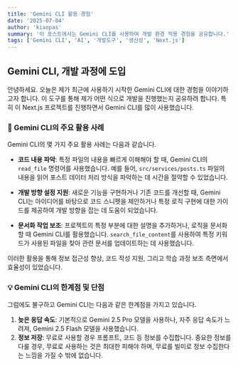 ```yaml
---
title: 'Gemini CLI 활용 경험'
date: '2025-07-04'
author: 'kianpas'
summary: '이 포스트에서는 Gemini CLI를 사용하여 개발 환경 적용 경험을 공유합니다.'
tags: ['Gemini CLI', 'AI', '개발도구', '생산성', 'Next.js']
---
```


## Gemini CLI, 개발 과정에 도입

안녕하세요. 오늘은 제가 최근에 사용하기 시작한 Gemini CLI에 대한 경험을 이야기하고자 합니다. 이 도구를 통해 제가 어떤 식으로 개발을 진행했는지 공유하려 합니다. 특히 이 Next.js 프로젝트를 진행하면서 Gemini CLI를 많이 사용했습니다.

### 🚀 Gemini CLI의 주요 활용 사례

Gemini CLI의 몇 가지 주요 활용 사례는 다음과 같습니다.

- **코드 내용 파악**: 특정 파일의 내용을 빠르게 이해해야 할 때, Gemini CLI의 `read_file` 명령어를 사용했습니다. 예를 들어, `src/services/posts.ts` 파일의 내용을 읽어 포스트 데이터 처리 방식을 파악하는 데 시간을 절약할 수 있었습니다.

- **개발 방향 설정 지원**: 새로운 기능을 구현하거나 기존 코드를 개선할 때, Gemini CLI는 아이디어를 바탕으로 코드 스니펫을 제안하거나 특정 로직 구현에 대한 가이드를 제공하여 개발 방향을 잡는 데 도움이 되었습니다.

- **문서화 작업 보조**: 프로젝트의 특정 부분에 대한 설명을 추가하거나, 로직을 문서화할 때 Gemini CLI를 활용했습니다. `search_file_content`를 사용하여 특정 키워드가 사용된 파일을 찾아 관련 문서를 업데이트하는 데 사용했습니다.

이러한 활용을 통해 정보 접근성 향상, 코드 작성 지원, 그리고 학습 과정 보조 측면에서 효율성이 있었습니다.

### 💡 Gemini CLI의 한계점 및 단점

그럼에도 불구하고 Gemini CLI는 다음과 같은 한계점을 가지고 있습니다.

1.  **늦은 응답 속도**: 기본적으로 Gemini 2.5 Pro 모델을 사용하나, 자주 응답 속도가 느려져, Gemini 2.5 Flash 모델을 사용했습니다. 
2.  **정보 저장**: 무료로 사용할 경우 프롬프트, 코드 등 정보를 수집합니다. 중요한 정보를 다룰 경우, 무료로 사용하는 것은 최대한 피해야 하며, 무료를 빌미로 정보 수집한다는 느낌을 가질 수 밖에 없습니다.